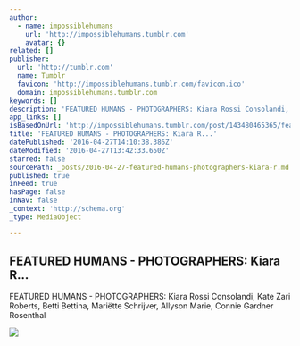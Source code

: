 ```yaml
---
author:
  - name: impossiblehumans
    url: 'http://impossiblehumans.tumblr.com'
    avatar: {}
related: []
publisher:
  url: 'http://tumblr.com'
  name: Tumblr
  favicon: 'http://impossiblehumans.tumblr.com/favicon.ico'
  domain: impossiblehumans.tumblr.com
keywords: []
description: 'FEATURED HUMANS - PHOTOGRAPHERS: Kiara Rossi Consolandi‎, Kate Zari Roberts‎, Betti Bettina‎, Mariëtte Schrijver‎, Allyson Marie‎, Connie Gardner Rosenthal‎'
app_links: []
isBasedOnUrl: 'http://impossiblehumans.tumblr.com/post/143480465365/featured-humans-photographers-kiara-rossi'
title: 'FEATURED HUMANS - PHOTOGRAPHERS: Kiara R...'
datePublished: '2016-04-27T14:10:38.386Z'
dateModified: '2016-04-27T13:42:33.650Z'
starred: false
sourcePath: _posts/2016-04-27-featured-humans-photographers-kiara-r.md
published: true
inFeed: true
hasPage: false
inNav: false
_context: 'http://schema.org'
_type: MediaObject

---
```

<article style=""><h1>FEATURED HUMANS - PHOTOGRAPHERS: Kiara R...</h1><p>FEATURED HUMANS - PHOTOGRAPHERS: Kiara Rossi Consolandi‎, Kate Zari Roberts‎, Betti Bettina‎, Mariëtte Schrijver‎, Allyson Marie‎, Connie Gardner Rosenthal‎</p><img src="http://40.media.tumblr.com/1de37f63afce52410557684ce014109f/tumblr_o6aoqgBI601uf13h7o1_1280.jpg" /></article>